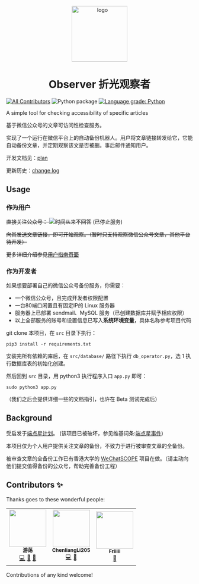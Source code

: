 <p align="center">
  <img alt="logo" src="./img/logo.jpg" width="150px" />
  <h1 align="center">Observer 折光观察者</h1>
</p>

<!-- ALL-CONTRIBUTORS-BADGE:START - Do not remove or modify this section -->
[![All Contributors](https://img.shields.io/badge/all_contributors-3-orange.svg)](#contributors)
![Python package](https://github.com/MamaShip/Observer/workflows/Python%20package/badge.svg)
[![Language grade: Python](https://img.shields.io/lgtm/grade/python/g/MamaShip/Observer.svg?logo=lgtm&logoWidth=18)](https://lgtm.com/projects/g/MamaShip/Observer/context:python)
<!-- ALL-CONTRIBUTORS-BADGE:END -->

A simple tool for checking accessibility of specific articles

基于微信公众号的文章可访问性检查服务。

实现了一个运行在微信平台上的自动备份机器人。用户将文章链接转发给它，它能自动备份文章，并定期观察该文是否被删。事后邮件通知用户。

开发文档见：[plan](dev_docs/plan.md)

更新历史：[change log](CHANGELOG.md)
## Usage
### ~~作为用户~~
~~直接关注公众号：
![时间从来不回答](src/static/qrcode.jpg)~~ (已停止服务)

~~向其发送文章链接，即可开始观察。（暂时只支持观察微信公众号文章，其他平台待开发）~~

~~更多详细介绍参见[用户指南页面](http://wx.twisted-meadows.com/)~~

### 作为开发者
如果想要部署自己的微信公众号备份服务，你需要：
* 一个微信公众号，且完成开发者权限配置
* 一台80端口闲置且有固定IP的 Linux 服务器
* 服务器上已部署 sendmail、MySQL 服务（已创建数据库并赋予相应权限）
* 以上全部服务的账号和设置信息已写入**系统环境变量**，具体名称参考项目代码

git clone 本项目，在 `src` 目录下执行：

`pip3 install -r requirements.txt`

安装完所有依赖的库后，在 `src/database/` 路径下执行 `db_operator.py`，选 1 执行数据库表的初始化创建。

然后回到 `src` 目录，用 python3 执行程序入口 `app.py` 即可：

`sudo python3 app.py`

（我们之后会提供详细一些的文档指引，也许在 Beta 测试完成后）

## Background

受启发于[端点星计划](https://github.com/Terminus2049/Terminus2049.github.io)。
(该项目已被破坏，参见维基词条:[端点星事件](https://zh.wikipedia.org/wiki/%E7%AB%AF%E7%82%B9%E6%98%9F%E4%BA%8B%E4%BB%B6))

本项目仅为个人用户提供关注文章的备份，不致力于进行被审查文章的全备份。

被审查文章的全备份工作已有香港大学的 [WeChatSCOPE](https://wechatscope.jmsc.hku.hk/) 项目在做。（请主动向他们提交值得备份的公众号，帮助完善备份工程）

## Contributors ✨

Thanks goes to these wonderful people:

<!-- ALL-CONTRIBUTORS-LIST:START - Do not remove or modify this section -->
<!-- prettier-ignore-start -->
<!-- markdownlint-disable -->
<table>
  <tr>
    <td align="center"><a href="http://www.twisted-meadows.com"><img src="https://avatars3.githubusercontent.com/u/7104870?v=4" width="100px;" alt=""/><br /><sub><b>游荡</b></sub></a><br /><a href="https://github.com/MamaShip/Observer/commits?author=MamaShip" title="Code">💻</a> <a href="https://github.com/MamaShip/Observer/commits?author=MamaShip" title="Documentation">📖</a> <a href="#maintenance-MamaShip" title="Maintenance">🚧</a></td>
    <td align="center"><a href="https://github.com/ChenliangLi205"><img src="https://avatars2.githubusercontent.com/u/33442091?v=4" width="100px;" alt=""/><br /><sub><b>ChenliangLi205</b></sub></a><br /><a href="https://github.com/MamaShip/Observer/commits?author=ChenliangLi205" title="Code">💻</a> <a href="#maintenance-ChenliangLi205" title="Maintenance">🚧</a></td>
    <td align="center"><a href="https://github.com/Friiiii"><img src="https://avatars2.githubusercontent.com/u/66207271?v=4" width="100px;" alt=""/><br /><sub><b>Friiiii</b></sub></a><br /><a href="#design-Friiiii" title="Design">🎨</a></td>
  </tr>
</table>

<!-- markdownlint-enable -->
<!-- prettier-ignore-end -->
<!-- ALL-CONTRIBUTORS-LIST:END -->

Contributions of any kind welcome!

